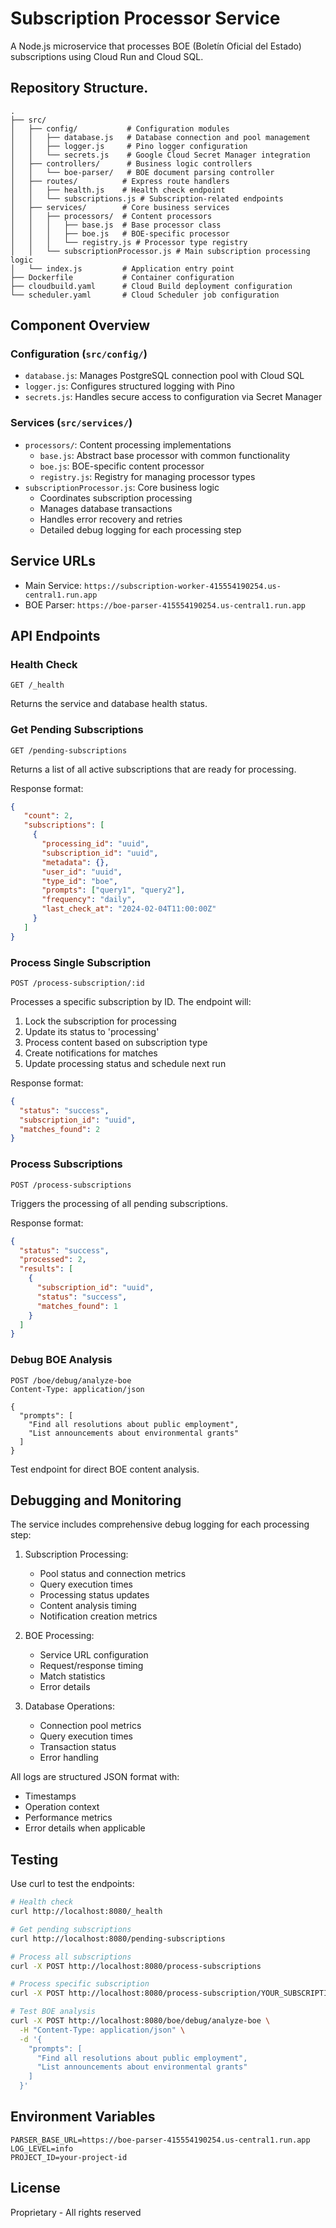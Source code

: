 # Subscription Processor Service

A Node.js microservice that processes BOE (Boletín Oficial del Estado) subscriptions using Cloud Run and Cloud SQL.

## Repository Structure.

```
.
├── src/
│   ├── config/           # Configuration modules
│   │   ├── database.js   # Database connection and pool management
│   │   ├── logger.js     # Pino logger configuration
│   │   └── secrets.js    # Google Cloud Secret Manager integration
│   ├── controllers/      # Business logic controllers
│   │   └── boe-parser/   # BOE document parsing controller
│   ├── routes/          # Express route handlers
│   │   ├── health.js    # Health check endpoint
│   │   └── subscriptions.js # Subscription-related endpoints
│   ├── services/        # Core business services
│   │   ├── processors/  # Content processors
│   │   │   ├── base.js  # Base processor class
│   │   │   ├── boe.js   # BOE-specific processor
│   │   │   └── registry.js # Processor type registry
│   │   └── subscriptionProcessor.js # Main subscription processing logic
│   └── index.js         # Application entry point
├── Dockerfile           # Container configuration
├── cloudbuild.yaml      # Cloud Build deployment configuration
└── scheduler.yaml       # Cloud Scheduler job configuration
```

## Component Overview

### Configuration (`src/config/`)
- `database.js`: Manages PostgreSQL connection pool with Cloud SQL
- `logger.js`: Configures structured logging with Pino
- `secrets.js`: Handles secure access to configuration via Secret Manager

### Services (`src/services/`)
- `processors/`: Content processing implementations
  - `base.js`: Abstract base processor with common functionality
  - `boe.js`: BOE-specific content processor
  - `registry.js`: Registry for managing processor types
- `subscriptionProcessor.js`: Core business logic
  - Coordinates subscription processing
  - Manages database transactions
  - Handles error recovery and retries
  - Detailed debug logging for each processing step

## Service URLs

- Main Service: `https://subscription-worker-415554190254.us-central1.run.app`
- BOE Parser: `https://boe-parser-415554190254.us-central1.run.app`

## API Endpoints

### Health Check
```http
GET /_health
```
Returns the service and database health status.

### Get Pending Subscriptions
```http
GET /pending-subscriptions
```
Returns a list of all active subscriptions that are ready for processing.

Response format:
```json
{
   "count": 2,
   "subscriptions": [
     {
       "processing_id": "uuid",
       "subscription_id": "uuid",
       "metadata": {},
       "user_id": "uuid",
       "type_id": "boe",
       "prompts": ["query1", "query2"],
       "frequency": "daily",
       "last_check_at": "2024-02-04T11:00:00Z"
     }
   ]
}
```

### Process Single Subscription
```http
POST /process-subscription/:id
```
Processes a specific subscription by ID. The endpoint will:
1. Lock the subscription for processing
2. Update its status to 'processing'
3. Process content based on subscription type
4. Create notifications for matches
5. Update processing status and schedule next run

Response format:
```json
{
  "status": "success",
  "subscription_id": "uuid",
  "matches_found": 2
}
```

### Process Subscriptions
```http
POST /process-subscriptions
```
Triggers the processing of all pending subscriptions.

Response format:
```json
{
  "status": "success",
  "processed": 2,
  "results": [
    {
      "subscription_id": "uuid",
      "status": "success",
      "matches_found": 1
    }
  ]
}
```

### Debug BOE Analysis
```http
POST /boe/debug/analyze-boe
Content-Type: application/json

{
  "prompts": [
    "Find all resolutions about public employment",
    "List announcements about environmental grants"
  ]
}
```
Test endpoint for direct BOE content analysis.

## Debugging and Monitoring

The service includes comprehensive debug logging for each processing step:

1. Subscription Processing:
   - Pool status and connection metrics
   - Query execution times
   - Processing status updates
   - Content analysis timing
   - Notification creation metrics

2. BOE Processing:
   - Service URL configuration
   - Request/response timing
   - Match statistics
   - Error details

3. Database Operations:
   - Connection pool metrics
   - Query execution times
   - Transaction status
   - Error handling

All logs are structured JSON format with:
- Timestamps
- Operation context
- Performance metrics
- Error details when applicable

## Testing

Use curl to test the endpoints:

```bash
# Health check
curl http://localhost:8080/_health

# Get pending subscriptions
curl http://localhost:8080/pending-subscriptions

# Process all subscriptions
curl -X POST http://localhost:8080/process-subscriptions

# Process specific subscription
curl -X POST http://localhost:8080/process-subscription/YOUR_SUBSCRIPTION_ID

# Test BOE analysis
curl -X POST http://localhost:8080/boe/debug/analyze-boe \
  -H "Content-Type: application/json" \
  -d '{
    "prompts": [
      "Find all resolutions about public employment",
      "List announcements about environmental grants"
    ]
  }'
```

## Environment Variables

```env
PARSER_BASE_URL=https://boe-parser-415554190254.us-central1.run.app
LOG_LEVEL=info
PROJECT_ID=your-project-id
```

## License

Proprietary - All rights reserved